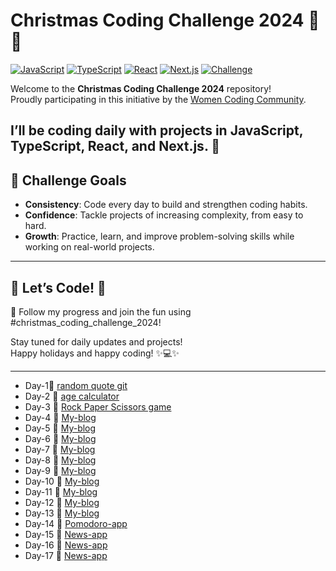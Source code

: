 # Christmas Coding Challenge 2024 🎄✨

[![JavaScript](https://img.shields.io/badge/JavaScript-%23F7DF1E.svg?style=flat-square&logo=javascript&logoColor=black)](https://developer.mozilla.org/en-US/docs/Web/JavaScript)
[![TypeScript](https://img.shields.io/badge/TypeScript-%23007ACC.svg?style=flat-square&logo=typescript&logoColor=white)](https://www.typescriptlang.org/)
[![React](https://img.shields.io/badge/React-%2361DAFB.svg?style=flat-square&logo=react&logoColor=black)](https://reactjs.org/)
[![Next.js](https://img.shields.io/badge/Next.js-%23000000.svg?style=flat-square&logo=next.js&logoColor=white)](https://nextjs.org/)
[![Challenge](https://img.shields.io/badge/Challenge-Daily%20Coding-green?style=flat-square)](https://github.com/your-repo-link)

Welcome to the **Christmas Coding Challenge 2024** repository!  
Proudly participating in this initiative by the [Women Coding Community](https://womencodingcommunity.com/).  

I’ll be coding daily with projects in **JavaScript**, **TypeScript**, **React**, and **Next.js**. 🚀  
---

## 📅 Challenge Goals

- **Consistency**: Code every day to build and strengthen coding habits.  
- **Confidence**: Tackle projects of increasing complexity, from easy to hard.  
- **Growth**: Practice, learn, and improve problem-solving skills while working on real-world projects.  

---
## 🌟 Let’s Code! 🌟  
  🚀  Follow my progress and join the fun using #christmas_coding_challenge_2024!  

Stay tuned for daily updates and projects!  
Happy holidays and happy coding! ✨💻✨

---

-  Day-1🚀 [random quote git](https://github.com/Turdugul/quote-app) 
-  Day-2 🚀 [age calculator](https://github.com/Turdugul/age-calculator)
-  Day-3 🚀  [Rock Paper Scissors game](https://github.com/Turdugul/rock-paper-scissors-game)
-  Day-4 🚀 [My-blog](https://github.com/Turdugul/my-blog-next.js)
-  Day-5 🚀  [My-blog](https://github.com/Turdugul/my-blog-next.js)
-  Day-6 🚀  [My-blog](https://github.com/Turdugul/my-blog-next.js)
-  Day-7 🚀 [My-blog](https://github.com/Turdugul/my-blog-next.js/commit/1bc6ba5ea2590dcde798a7ff25998e42a146adfb)
-  Day-8 🚀  [My-blog](https://github.com/Turdugul/my-blog-next.js/commit/c1f6801f028eaf0bb2ca9fc67d493a0d876900a8)
-  Day-9 🚀  [My-blog](https://github.com/Turdugul/my-blog-next.js/commit/27e1a1390df75e4e6b6ff1d5dc7e3a2ed093021a)
-  Day-10 🚀  [My-blog](https://github.com/Turdugul/my-blog-next.js/commit/4ea1061adf3677cd88eda3d2ae6582e42810a5ee)
-  Day-11 🚀  [My-blog](https://github.com/Turdugul/my-blog-next.js/commit/2223031826ae4ed121162ad66360d00ef5b1dc09)
-  Day-12 🚀  [My-blog](https://github.com/Turdugul/my-blog-next.js/commit/4873c1f4e73317ddbf966b03c51d59510a6f5eeb)
-  Day-13 🚀  [My-blog](https://github.com/Turdugul/my-blog-next.js/commit/7a7df9025b467b3387c20b029969ca02a36bbe84)
-  Day-14 🚀  [Pomodoro-app](https://github.com/Turdugul/christmas-coding-challenge-2024/commit/507ddc5094112d547583a93c6fd33ccdfaff1722)
-  Day-15 🚀  [News-app](https://github.com/Turdugul/news-app-next.js/commit/636645365f6cc590aef933d05f691edc2473e660)
-  Day-16 🚀  [News-app](https://github.com/Turdugul/news-app-next.js/commit/dce3c8b4c503bfb6fbfb223b850f85983b5c6098)
-  Day-17 🚀  [News-app](https://github.com/Turdugul/news-app-next.js/commit/deaa98333c7e6e2493cefbe5c77adaabfd3d7f9b)





